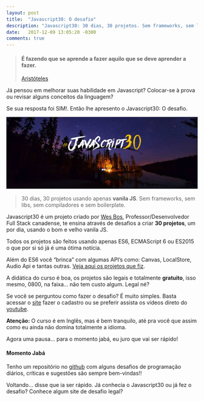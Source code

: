 ```yaml
---
layout: post
title:  "Javascript30: O desafio"
description: "Javascript30: 30 dias, 30 projetos. Sem frameworks, sem libs, sem compiladores e sem boilerplate"
date:   2017-12-09 13:05:20 -0300
comments: true
---
```


> #### É fazendo que se aprende a fazer aquilo que se deve aprender a fazer.
> [Aristóteles](https://pt.wikipedia.org/wiki/Arist%C3%B3teles)

Já pensou em melhorar suas habilidade em Javascript? Colocar-se à prova ou revisar alguns conceitos da linguagem? 

Se sua resposta foi SIM!. Então lhe apresento o Javascript30: O desafio.

![Logo Javascript30](/assets/img/posts/javascript30-the-challenge.jpg)

> 30 dias, 30 projetos usando apenas __vanila JS__. Sem frameworks, sem libs, sem compiladores e sem boilerplate.

Javascript30 é um projeto criado por [Wes Bos](http://wesbos.com), Professor/Desenvolvedor Full Stack canadense, te  ensina através de desafios a criar __30 projetos__, um por dia, usando o bom e velho vanila JS.

Todos os projetos são feitos usando apenas ES6, ECMAScript 6 ou ES2015 o que por si só já é uma ótima notícia. 

Além do ES6 você “brinca” com algumas API’s como: Canvas, LocalStore, Audio Api e tantas outras. [Veja aqui os projetos que fiz](https://codepen.io/collection/AZLQEe/).

A didática do curso é boa, os projetos são legais e totalmente __gratuito__, isso mesmo, 0800, na faixa… não tem custo algum. Legal né? 

Se você se perguntou como fazer o desafio? É muito simples. Basta acessar o [site](https://javascript30.com) fazer o cadastro ou se preferir assista os vídeos direto do [youtube](https://www.youtube.com/watch?v=VuN8qwZoego&list=PLu8EoSxDXHP6CGK4YVJhL_VWetA865GOH).

__Atenção:__ O curso é em Inglês, mas é bem tranquilo, até pra você que assim como eu ainda não domina totalmente a idioma.

Agora uma pausa... para o momento jabá, eu juro que vai ser rápido! 

#### Momento Jabá

Tenho um repositório no [github](https://github.com/AlexsandroSA/daily-programming-challenges) com alguns desafios de programação diários, críticas e sugestões são sempre bem-vindas!!

Voltando… disse que ia ser rápido. Já conhecia o Javascript30 ou já fez o desafio? Conhece algum site de desafio legal?
